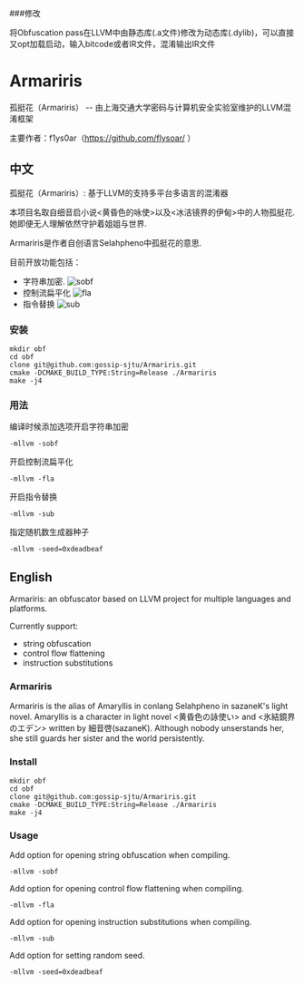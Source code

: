 ###修改

将Obfuscation pass在LLVM中由静态库(.a文件)修改为动态库(.dylib)，可以直接又opt加载启动，输入bitcode或者IR文件，混淆输出IR文件

# Armariris
孤挺花（Armariris） --  由上海交通大学密码与计算机安全实验室维护的LLVM混淆框架

主要作者：f1ys0ar（https://github.com/flysoar/ ）

## 中文
孤挺花（Armariris）: 基于LLVM的支持多平台多语言的混淆器

本项目名取自细音启小说<黄昏色的咏使>以及<冰洁镜界的伊甸>中的人物孤挺花. 她即便无人理解依然守护着姐姐与世界. 

Armariris是作者自创语言Selahpheno中孤挺花的意思.

目前开放功能包括：
 - 字符串加密.
  ![sobf](sobf.png)
- 控制流扁平化
  ![fla](fla.png)
- 指令替换
  ![sub](sub.png)

### 安装

```shell
mkdir obf
cd obf
clone git@github.com:gossip-sjtu/Armariris.git
cmake -DCMAKE_BUILD_TYPE:String=Release ./Armariris
make -j4
```

### 用法
编译时候添加选项开启字符串加密
```shell
-mllvm -sobf
```
开启控制流扁平化
```shell
-mllvm -fla
```
开启指令替换
```shell
-mllvm -sub
```
指定随机数生成器种子
```shell
-mllvm -seed=0xdeadbeaf
```

## English

Armariris: an obfuscator based on LLVM project for multiple languages and platforms. 

Currently support:
 - string obfuscation
 - control flow flattening
 - instruction substitutions


### Armariris
Armariris is the alias of Amaryllis in conlang Selahpheno in sazaneK's light novel. 
Amaryllis is a character in light novel <黄昏色の詠使い> and <氷結鏡界のエデン> written by 細音啓(sazaneK). 
Although nobody unserstands her, she still guards her sister and the world persistently.


### Install
```shell
mkdir obf
cd obf
clone git@github.com:gossip-sjtu/Armariris.git
cmake -DCMAKE_BUILD_TYPE:String=Release ./Armariris
make -j4
```

### Usage
Add option  for opening string obfuscation when compiling. 
```shell
-mllvm -sobf
```
Add option  for opening control flow flattening when compiling. 
```shell
-mllvm -fla
```
Add option  for opening instruction substitutions when compiling. 
```shell
-mllvm -sub
```
Add option for setting random seed.
```shell
-mllvm -seed=0xdeadbeaf
```
